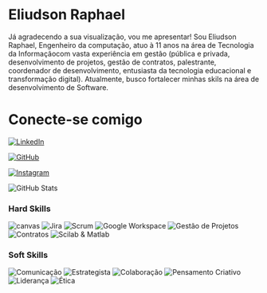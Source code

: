 # Eliudson Raphael

Já agradecendo a sua visualização, vou me apresentar! Sou Eliudson Raphael, Engenheiro da computação, atuo à 11 anos na área de
Tecnologia da Informaçãocom vasta experiência em gestão (pública e privada, desenvolvimento de projetos, gestão de contratos, palestrante, coordenador
de desenvolvimento, entusiasta da tecnologia educacional e transformação digital). Atualmente, busco fortalecer minhas skils na área de desenvolvimento de Software.

# Conecte-se comigo
[![LinkedIn](https://img.shields.io/badge/LinkedIn-2f4538?style=for-the-badge&logo=linkedin&logoColor=white)](https://www.linkedin.com/in/eliudson-raphael)

[![GitHub](https://img.shields.io/badge/GitHub-2f4538?style=for-the-badge&logo=github&logoColor=fff)](https://github.com/eliudsonraphael/)

[![Instagram](https://img.shields.io/badge/Instagram-2f4538?style=for-the-badge&logo=instagram&logoColor=fff)](https://www.instagram.com/eliudson.raphael/)

![GitHub Stats](https://github-readme-stats.vercel.app/api?username=eliudsonraphael&theme=transparent&bg_color=2f4538&border_color=fff&show_icons=true&icon_color=fff&title_color=fff&text_color=fff)

### Hard Skills
![canvas](https://img.shields.io/badge/CANVAS-darkgreen)
![Jira](https://img.shields.io/badge/JIRA-darkgreen)
![Scrum](https://img.shields.io/badge/SCRUM-darkgreen)
![Google Workspace](https://img.shields.io/badge/Google_Admin-darkgreen)
![Gestão de Projetos](https://img.shields.io/badge/Gestão_de_Projetos-darkgreen)
![Contratos](https://img.shields.io/badge/Gestão_de_Contratos_Públicos_de_tecnologia-darkgreen)
![Scilab & Matlab](https://img.shields.io/badge/SCILAB_&_MATLAB-darkgreen)

### Soft Skills
![Comunicação](https://img.shields.io/badge/Communicativo-darkgreen)
![Estrategista](https://img.shields.io/badge/Estratégia_e_Planejamento-darkgreen)
![Colaboração](https://img.shields.io/badge/Colaboração-darkgreen)
![Pensamento Criativo](https://img.shields.io/badge/Pensamento_Criativo-darkgreen)
![Liderança](https://img.shields.io/badge/Liderança-darkgreen)
![Ética](https://img.shields.io/badge/Ética-darkgreen)
